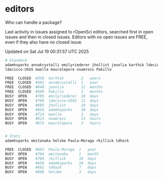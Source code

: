 # editors

Who can handle a package?

Last activity in issues assigned to rOpenSci editors, searched first in open
issues and then in closed issues. Editors with no open issues are FREE, even if
they also have no closed issue.


Updated on Sat Jul 19 00:31:57 UTC 2025

```bash
# Standard
adamhsparks annakrystalli emilyriederer jhollist jooolia karthik ldecicco
ldecicco-USGS maelle maurolepore noamross Pakillo

FREE  CLOSED  #358  karthik        2   years
FREE  CLOSED  #502  annakrystalli  1   year
FREE  CLOSED  #648  jooolia        11  months
FREE  CLOSED  #599  Pakillo        3   months
BUSY  OPEN    #705  emilyriederer  18  days
BUSY  OPEN    #706  ldecicco-USGS  11  days
BUSY  OPEN    #685  jhollist       10  days
BUSY  OPEN    #656  adamhsparks    10  days
BUSY  OPEN    #714  maelle         3   days
BUSY  OPEN    #615  noamross       13  hours
BUSY  OPEN    #673  maurolepore    3   hours


# Stats
adamhsparks emitanaka helske Paula-Moraga rkillick tdhock

FREE  CLOSED  #603  Paula-Moraga  1   year
BUSY  OPEN    #704  emitanaka     1   month
BUSY  OPEN    #709  rkillick      18  days
BUSY  OPEN    #656  adamhsparks   10  days
BUSY  OPEN    #692  tdhock        7   days
BUSY  OPEN    #688  helske        3   days
```
